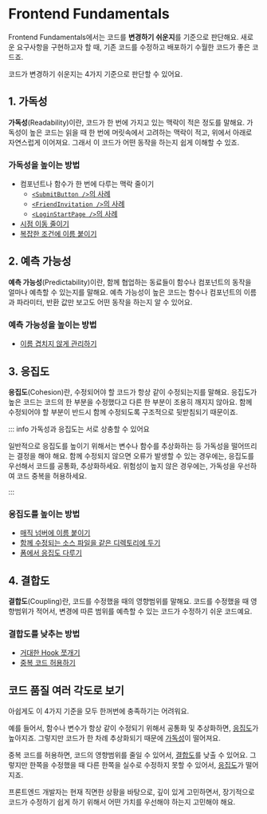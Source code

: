 # Frontend Fundamentals

Frontend Fundamentals에서는 코드를 **변경하기 쉬운지**를 기준으로 판단해요.
새로운 요구사항을 구현하고자 할 때, 기존 코드를 수정하고 배포하기 수월한 코드가 좋은 코드죠.

코드가 변경하기 쉬운지는 4가지 기준으로 판단할 수 있어요.

## 1. 가독성

**가독성**(Readability)이란, 코드가 한 번에 가지고 있는 맥락이 적은 정도를 말해요.
가독성이 높은 코드는 읽을 때 한 번에 머릿속에서 고려하는 맥락이 적고, 위에서 아래로 자연스럽게 이어져요.
그래서 이 코드가 어떤 동작을 하는지 쉽게 이해할 수 있죠.

### 가독성을 높이는 방법

- 컴포넌트나 함수가 한 번에 다루는 맥락 줄이기
    - [`<SubmitButton />`의 사례](./examples/submit-button.md)
    - [`<FriendInvitation />`의 사례](./examples/friend-invitation.md)
    - [`<LoginStartPage />`의 사례](./examples/login-start-page.md)
- [시점 이동 줄이기](./examples/user-policy.md)
- [복잡한 조건에 이름 붙이기](./examples/condition-name.md)

## 2. 예측 가능성

**예측 가능성**(Predictability)이란, 함께 협업하는 동료들이 함수나 컴포넌트의 동작을 얼마나 예측할 수 있는지를 말해요.
예측 가능성이 높은 코드는 함수나 컴포넌트의 이름과 파라미터, 반환 값만 보고도 어떤 동작을 하는지 알 수 있어요.

### 예측 가능성을 높이는 방법

- [이름 겹치지 않게 관리하기](./examples/http.md)

## 3. 응집도

**응집도**(Cohesion)란, 수정되어야 할 코드가 항상 같이 수정되는지를 말해요. 
응집도가 높은 코드는 코드의 한 부분을 수정했다고 다른 한 부분이 조용히 깨지지 않아요.
함께 수정되어야 할 부분이 반드시 함께 수정되도록 구조적으로 뒷받침되기 때문이죠.

::: info 가독성과 응집도는 서로 상충할 수 있어요

일반적으로 응집도를 높이기 위해서는 변수나 함수를 추상화하는 등 가독성을 떨어뜨리는 결정을 해야 해요.
함께 수정되지 않으면 오류가 발생할 수 있는 경우에는, 응집도를 우선해서 코드를 공통화, 추상화하세요.
위험성이 높지 않은 경우에는, 가독성을 우선하여 코드 중복을 허용하세요.

:::

### 응집도를 높이는 방법

- [매직 넘버에 이름 붙이기](./examples/magic-number.md)
- [함께 수정되는 소스 파일을 같은 디렉토리에 두기](./examples/code-directory.md)
- [폼에서 응집도 다루기](./examples/form-fields.md)

## 4. 결합도

**결합도**(Coupling)란, 코드를 수정했을 때의 영향범위를 말해요. 
코드를 수정했을 때 영향범위가 적어서, 변경에 따른 범위를 예측할 수 있는 코드가 수정하기 쉬운 코드예요. 

### 결합도를 낮추는 방법

- [거대한 Hook 쪼개기](./examples/use-page-state.md)
- [중복 코드 허용하기](./examples/use-bottom-sheet.md)


## 코드 품질 여러 각도로 보기

아쉽게도 이 4가지 기준을 모두 한꺼번에 충족하기는 어려워요. 

예를 들어서, 함수나 변수가 항상 같이 수정되기 위해서 공통화 및 추상화하면, [응집도](#2-응집성)가 높아지죠. 그렇지만 코드가 한 차례 추상화되기 때문에 [가독성](#1-가독성)이 떨어져요.

중복 코드를 허용하면, 코드의 영향범위를 줄일 수 있어서, [결합도](#3-결합도)를 낮출 수 있어요. 그렇지만 한쪽을 수정했을 때 다른 한쪽을 실수로 수정하지 못할 수 있어서, [응집도](#2-응집성)가 떨어지죠.

프론트엔드 개발자는 현재 직면한 상황을 바탕으로, 깊이 있게 고민하면서, 장기적으로 코드가 수정하기 쉽게 하기 위해서 어떤 가치를 우선해야 하는지 고민해야 해요.

